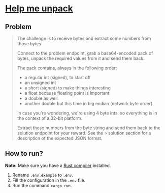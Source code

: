 # [Help me unpack](https://hackattic.com/challenges/help_me_unpack)

## Problem
> The challenge is to receive bytes and extract some numbers from those bytes.
>
> Connect to the problem endpoint, grab a base64-encoded pack of bytes, unpack the required values from it and send them back.
>
> The pack contains, always in the following order:
>
>   - a regular int (signed), to start off
>   - an unsigned int
>   - a short (signed) to make things interesting
>   - a float because floating point is important
>   - a double as well
>   - another double but this time in big endian (network byte order)
>
> In case you're wondering, we're using 4 byte ints, so everything is in the context of a 32-bit platform.
>
> Extract those numbers from the byte string and send them back to the solution endpoint for your reward. See the > solution section for a description of the expected JSON format.

## How to run?
**Note:** Make sure you have a [Rust compiler](https://rust-lang.org/) installed.
1. Rename `.env.example` to `.env`.
2. Fill the configuration in the `.env` file.
3. Run the command `cargo run`.
